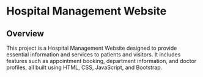 # Hospital Management Website

## Overview
This project is a Hospital Management Website designed to provide essential information and services to patients and visitors. It includes features such as appointment booking, department information, and doctor profiles, all built using HTML, CSS, JavaScript, and Bootstrap.

